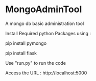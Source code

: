 # MongoAdminTool
A mongo db basic administration tool


Install Required python Packages using :

pip install pymongo

pip install flask

Use "run.py" to run the code

Access the URL : http://localhost:5000
